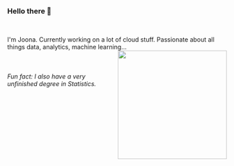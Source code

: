 ### Hello there 👋

<br/>

<p>
  I'm Joona. Currently working on a lot of cloud stuff. Passionate about all things data, analytics, machine learning...
  <img src="https://media.giphy.com/media/8quAVPh0Px2RZWqlvd/giphy.gif" width="250" align="right"/>
</p>

<br/>

###### Fun fact: I also have a very unfinished degree in Statistics.
